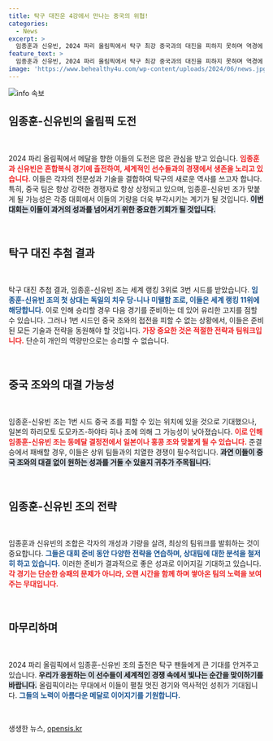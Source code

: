 ```yaml
---
title: 탁구 대진운 4강에서 만나는 중국의 위협!
categories:
  - News
excerpt: >
  임종훈과 신유빈, 2024 파리 올림픽에서 탁구 최강 중국과의 대진을 피하지 못하며 역경에 맞서 메달 획득에 도전한다. 첫 상대는 독일 조! 과연 이들은 역사적인 순간을 만들어낼 수 있을까?
feature_text: >
  임종훈과 신유빈, 2024 파리 올림픽에서 탁구 최강 중국과의 대진을 피하지 못하며 역경에 맞서 메달 획득에 도전한다. 첫 상대는 독일 조! 과연 이들은 역사적인 순간을 만들어낼 수 있을까?
image: 'https://www.behealthy4u.com/wp-content/uploads/2024/06/news.jpg'
---
```


<p><img src="https://www.behealthy4u.com/wp-content/uploads/2024/06/news.jpg" alt="info 속보" /></p>

<h2 data-ke-size="size26">임종훈-신유빈의 올림픽 도전</h2>

<p data-ke-size="size16">&nbsp;</p>

<p data-ke-size="size16">2024 파리 올림픽에서 메달을 향한 이들의 도전은 많은 관심을 받고 있습니다. <b><span style="color: #ee2323;">임종훈과 신유빈은 혼합복식 경기에 출전하여, 세계적인 선수들과의 경쟁에서 생존을 노리고 있습니다.</span></b> 이들은 각자의 전문성과 기술을 결합하여 탁구의 새로운 역사를 쓰고자 합니다. 특히, 중국 팀은 항상 강력한 경쟁자로 항상 상정되고 있으며, 임종훈-신유빈 조가 맞붙게 될 가능성은 각종 대회에서 이들의 기량을 더욱 부각시키는 계기가 될 것입니다. <b><span style="background-color: #21538527;">이번 대회는 이들이 과거의 성과를 넘어서기 위한 중요한 기회가 될 것입니다.</span></b></p>

<p data-ke-size="size16">&nbsp;</p>

<h2 data-ke-size="size26">탁구 대진 추첨 결과</h2>

<p data-ke-size="size16">&nbsp;</p>

<p data-ke-size="size16">탁구 대진 추첨 결과, 임종훈-신유빈 조는 세계 랭킹 3위로 3번 시드를 받았습니다. <b><span style="color: #1a5490;">임종훈-신유빈 조의 첫 상대는 독일의 치우 당-니나 미텔함 조로, 이들은 세계 랭킹 11위에 해당합니다.</span></b> 이로 인해 승리할 경우 다음 경기를 준비하는 데 있어 유리한 고지를 점할 수 있습니다. 그러나 1번 시드인 중국 조와의 접전을 피할 수 없는 상황에서, 이들은 준비된 모든 기술과 전략을 동원해야 할 것입니다. <b><span style="color: #ee2323;">가장 중요한 것은 적절한 전략과 팀워크입니다.</span></b> 단순히 개인의 역량만으로는 승리할 수 없습니다. </p>

<p data-ke-size="size16">&nbsp;</p>

<h2 data-ke-size="size26">중국 조와의 대결 가능성</h2>

<p data-ke-size="size16">&nbsp;</p>

<p data-ke-size="size16">임종훈-신유빈 조는 1번 시드 중국 조를 피할 수 있는 위치에 있을 것으로 기대했으나, 일본의 하리모토 도모카즈-하야타 히나 조에 의해 그 가능성이 낮아졌습니다. <b><span style="color: #ee2323;">이로 인해 임종훈-신유빈 조는 동메달 결정전에서 일본이나 홍콩 조와 맞붙게 될 수 있습니다.</span></b> 준결승에서 패배할 경우, 이들은 상위 팀들과의 치열한 경쟁이 필수적입니다. <b><span style="background-color: #21538527;">과연 이들이 중국 조와의 대결 없이 원하는 성과를 거둘 수 있을지 귀추가 주목됩니다.</span></b></p>

<p data-ke-size="size16">&nbsp;</p>

<h2 data-ke-size="size26">임종훈-신유빈 조의 전략</h2>

<p data-ke-size="size16">&nbsp;</p>

<p data-ke-size="size16">임종훈과 신유빈의 조합은 각자의 개성과 기량을 살려, 최상의 팀워크를 발휘하는 것이 중요합니다. <b><span style="color: #1a5490;">그들은 대회 준비 동안 다양한 전략을 연습하며, 상대팀에 대한 분석을 철저히 하고 있습니다.</span></b> 이러한 준비가 결과적으로 좋은 성과로 이어지길 기대하고 있습니다. <b><span style="color: #ee2323;">각 경기는 단순한 승패의 문제가 아니라, 오랜 시간을 함께 하며 쌓아온 팀의 노력을 보여주는 무대입니다.</span></b></p>

<p data-ke-size="size16">&nbsp;</p>

<h2 data-ke-size="size26">마무리하며</h2>

<p data-ke-size="size16">&nbsp;</p>

<p data-ke-size="size16">2024 파리 올림픽에서 임종훈-신유빈 조의 출전은 탁구 팬들에게 큰 기대를 안겨주고 있습니다. <b><span style="background-color: #21538527;">우리가 응원하는 이 선수들이 세계적인 경쟁 속에서 빛나는 순간을 맞이하기를 바랍니다.</span></b> 올림픽이라는 무대에서 이들이 펼칠 멋진 경기와 역사적인 성취가 기대됩니다. <b><span style="color: #1a5490;">그들의 노력이 아름다운 메달로 이어지기를 기원합니다. </span></b></p>

<p data-ke-size="size16">&nbsp;</p>
생생한 뉴스, <a href="https://opensis.kr" rel="dofollow">opensis.kr</a>


